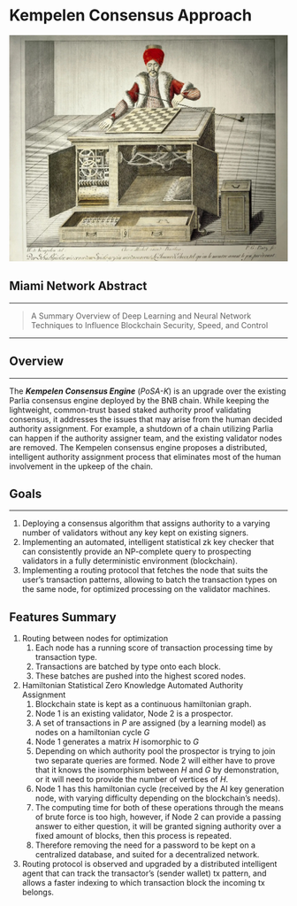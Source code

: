 # Kempelen Consensus Approach

![](mechanical_turk.jpeg)

## Miami Network Abstract
-----------

>A Summary Overview of Deep Learning and Neural Network Techniques to Influence Blockchain Security, Speed, and Control
-----------

## Overview
-----------
The ***Kempelen Consensus Engine*** (_PoSA-K_) is an upgrade over the existing Parlia consensus engine deployed by the BNB chain. While keeping the lightweight, common-trust based staked authority proof validating consensus, it addresses the issues that may arise from the human decided authority assignment. For example, a shutdown of a chain utilizing Parlia can happen if the authority assigner team, and the existing validator nodes are removed. The Kempelen consensus engine proposes a distributed, intelligent authority assignment process that eliminates most of the human involvement in the upkeep of the chain.


## Goals
-----------
1. Deploying a consensus algorithm that assigns authority to a varying number of validators without any key kept on existing signers.
2. Implementing an automated, intelligent statistical zk key checker that can consistently provide an NP-complete query to prospecting validators in a fully deterministic environment (blockchain).
3. Implementing a routing protocol that fetches the node that suits the user’s transaction patterns, allowing to batch the transaction types on the same node, for optimized processing on the validator machines.

## Features Summary
1. Routing between nodes for optimization
   1. Each node has a running score of transaction processing time by transaction type.
   2. Transactions are batched by type onto each block.
   3. These batches are pushed into the highest scored nodes.
2. Hamiltonian Statistical Zero Knowledge Automated Authority Assignment
   1. Blockchain state is kept as a continuous hamiltonian graph.
   2. Node 1 is an existing validator, Node 2 is a prospector.
   3. A set of transactions in _P_ are assigned (by a learning model) as nodes on a hamiltonian cycle _G_
   4. Node 1 generates a matrix _H_ isomorphic to _G_
   5. Depending on which authority pool the prospector is trying to join two separate queries are formed. Node 2 will either have to prove that it knows the isomorphism between _H_ and _G_ by demonstration, or it will need to provide the number of vertices of _H_.
   6. Node 1 has this hamiltonian cycle (received by the AI key generation node, with varying difficulty depending on the blockchain’s needs).
   7. The computing time for both of these operations through the means of brute force is too high, however, if Node 2 can provide a passing answer to either question, it will be granted signing authority over a fixed amount of blocks, then this process is repeated.
   8. Therefore removing the need for a password to be kept on a centralized database, and suited for a decentralized network.
3. Routing protocol is observed and upgraded by a distributed intelligent agent that can track the transactor’s (sender wallet) tx pattern, and allows a faster indexing to which transaction block the incoming tx belongs.
